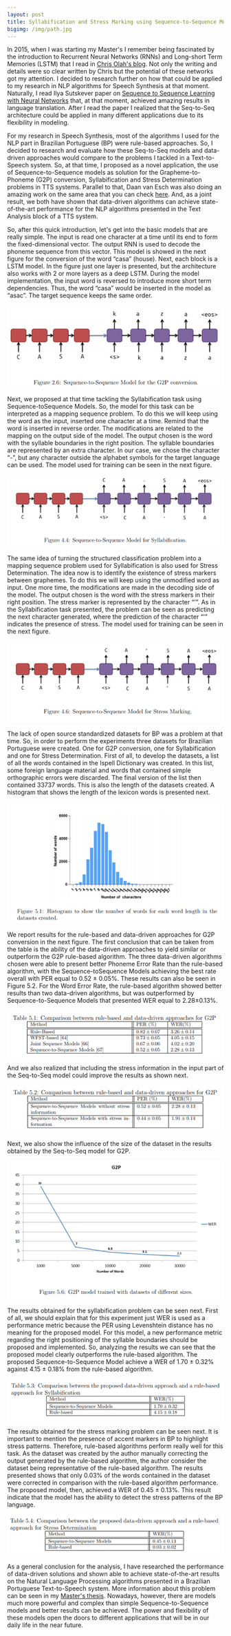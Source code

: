 ```yaml
---
layout: post
title: Syllabification and Stress Marking using Sequence-to-Sequence Models for Brazilian Portuguese
bigimg: /img/path.jpg
---
```


In 2015, when I was starting my Master's I remember being fascinated by the introduction to Recurrent Neural Networks (RNNs) and Long-short Term Memories (LSTM) that I read in [Chris Olah's blog](https://colah.github.io/posts/2015-08-Understanding-LSTMs/). Not only the writing and details were so clear written by Chris but the potential of these networks got my attention. I decided to research further on how that could be applied to my research in NLP algorithms for Speech Synthesis at that moment. Naturally, I read Ilya Sutskever paper on [Sequence to Sequence Learning with Neural Networks](https://papers.nips.cc/paper/2014/file/a14ac55a4f27472c5d894ec1c3c743d2-Paper.pdf) that, at that moment, achieved amazing results in language translation. After I read the paper I realized that the Seq-to-Seq architecture could be applied in many different applications due to its flexibility in modeling.

For my research in Speech Synthesis, most of the algorithms I used for the NLP part in Brazilian Portuguese (BP) were rule-based approaches. So, I decided to research and evaluate how these Seq-to-Seq models and data-driven approaches would compare to the problems I tackled in a Text-to-Speech system. So, at that time, I proposed as a novel application, the use of Sequence-to-Sequence models as solution for the Grapheme-to-Phoneme (G2P) conversion, Syllabification and Stress Determination problems in TTS systems. Parallel to that, Daan van Esch was also doing an amazing work on the same area that you can check [here](https://research.google/pubs/pub45913/). And, as a joint result, we both have shown that  data-driven algorithms can achieve state-of-the-art performance for the NLP algorithms presented in the Text Analysis block of a TTS system.

So, after this quick introduction, let's get into the basic models that are really simple. The input is read one character at a time until its end to form the fixed-dimensional vector. The
output RNN is used to decode the phoneme sequence from this vector. This model is showed in the next figure for the conversion of the word “casa” (house). Next, each block is a LSTM model. In the figure
just one layer is presented, but the architecture also works with 2 or more layers
as a deep LSTM. During the model implementation, the input word is reversed to
introduce more short term dependencies. Thus, the word “casa” would be inserted in
the model as “asac”. The target sequence keeps the same order.

![Model for G2P conversion](/img/masters-post/g2p.PNG)

Next, we proposed at that time tackling the Syllabification task using Sequence-toSequence Models. So, the model for this task can be interpreted as a mapping sequence problem. To do this
we will keep using the word as the input, inserted one character at a time. Remind
that the word is inserted in reverse order. The modifications are related to the
mapping on the output side of the model. The output chosen is the word with the
syllable boundaries in the right position. The syllable boundaries are represented
by an extra character. In our case, we chose the character “-”, but any character
outside the alphabet symbols for the target language can be used. The model used for training can be seen in the next figure.

![Model for Syllabification](/img/masters-post/syllabification.PNG)

The same idea of turning the structured classification problem into a mapping sequence problem used for Syllabification is also used for Stress Determination. The
idea now is to identify the existence of stress markers between graphemes. To do this
we will keep using the unmodified word as input.  One more time, the modifications are made in the decoding side of the model. The output chosen is the word with the stress markers in their right position. The stress marker is represented by the character “’”. As in the Syllabification task presented, the problem can be seen as predicting the next character generated, where the prediction
of the character “’” indicates the presence of stress. The model used for training can be seen in the next figure.

![Model for Stress Marking](/img/masters-post/stress-marking.PNG)

The lack of open source standardized datasets for BP was a problem at that time. So, in order
to perform the experiments three datasets for Brazilian Portuguese
were created. One for G2P conversion, one for Syllabification and one for Stress
Determination. First of all, to develop the datasets, a list of all the words contained in the Ispell
Dictionary was created. In this list, some foreign language material and words
that contained simple orthographic errors were discarded. The final version of the
list then contained 33737 words. This is also the length of the datasets created.
A histogram that shows the length of the lexicon words is presented next.

![Word length distribution](/img/masters-post/word-length.PNG)

We report results for the rule-based and data-driven approaches for G2P
conversion in the next figure. The first conclusion that can be taken from the table is
the ability of the data-driven approaches to yield similar or outperform the G2P
rule-based algorithm. The three data-driven algorithms chosen were able to present
better Phoneme Error Rate than the rule-based algorithm, with the Sequence-toSequence Models achieving the best rate overall with PER equal to 0.52 ± 0.05%.
These results can also be seen in Figure 5.2. For the Word Error Rate, the rule-based
algorithm showed better results than two data-driven algorithms, but was outperformed by Sequence-to-Sequence Models that presented WER equal to 2.28±0.13%.

![G2P results](/img/masters-post/g2p-results.PNG)

And we also realized that including the stress information in the input part of the Seq-to-Seq model could improve the results as shown next.

![G2P results with stress marking information](/img/masters-post/g2p-results-2.PNG)

Next, we also show the influence of the size of the dataset in the results obtained by the Seq-to-Seq model for G2P.

![Influence of dataset size in G2P results](/img/masters-post/g2p-dataset.PNG)

The results obtained for the syllabification problem can be seen next. First of all,
we should explain that for this experiment just WER is used as a performance metric
because the PER using Levenshtein distance has no meaning for the proposed model.
For this model, a new performance metric regarding the right positioning of the
syllable boundaries should be proposed and implemented. So, analyzing the results
we can see that the proposed model clearly outperforms the rule-based algorithm.
The proposed Sequence-to-Sequence Model achieve a WER of 1.70 ± 0.32% against
4.15 ± 0.18% from the rule-based algorithm.

![Syllabification results](/img/masters-post/syllabification-results.PNG)

The results obtained for the stress marking problem can be seen next. It is important to mention the presence of accent markers in BP to highlight stress patterns. Therefore, rule-based algorithms perform really well for this task. As the dataset was created by the author manually correcting the output generated by the rule-based algorithm, the author consider the dataset being representative of the rule-based algorithm. The results presented shows that only 0.03% of the words contained in the
dataset were corrected in comparison with the rule-based algorithm performance.
The proposed model, then, achieved a WER of 0.45 ± 0.13%. This result indicate
that the model has the ability to detect the stress patterns of the BP language.

![Stress Marking results](/img/masters-post/stress-marking-results.PNG)

As a general conclusion for the analysis, I have researched the performance of data-driven solutions and shown able to achieve state-of-the-art results on the Natural Language Processing algorithms presented in a Brazilian Portuguese Text-to-Speech system. More information about this problem can be seen in my [Master's thesis](https://pantheon.ufrj.br/bitstream/11422/6486/1/866135.pdf). Nowadays, however, there are models much more powerful and complex than simple Sequence-to-Sequence models and better results can be achieved. The power and flexibility of these models open the doors to different applications that will be in our daily life in the near future.